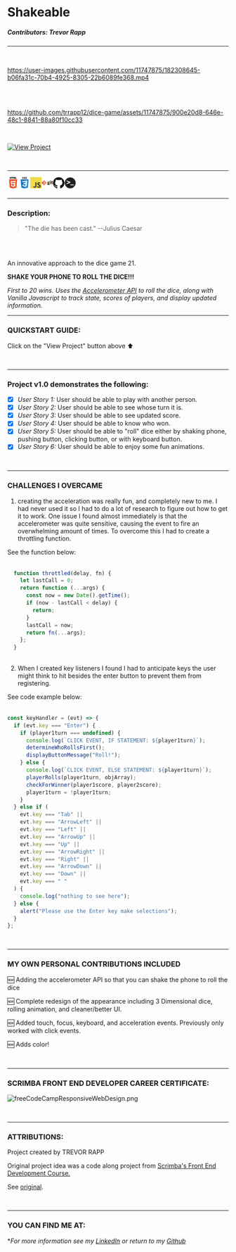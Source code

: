 # Shakeable


##### Contributors: Trevor Rapp

---
<br>

https://user-images.githubusercontent.com/11747875/182308645-b06fa31c-70b4-4925-8305-22b6089fe368.mp4

<br>

<br>

https://github.com/trrapp12/dice-game/assets/11747875/900e20d8-646e-48c1-8841-88a80f10cc33

<br>

[![View Project](https://user-images.githubusercontent.com/11747875/141705232-471a0b9c-ca45-4540-a1b6-740c5e1becbe.png)](https://trrapp12.github.io/dice-game/)

<br>

---

<img align="left" alt="HTML5" width="26px" src="https://raw.githubusercontent.com/github/explore/80688e429a7d4ef2fca1e82350fe8e3517d3494d/topics/html/html.png" />
<img align="left" alt="CSS3" width="26px" src="https://raw.githubusercontent.com/github/explore/80688e429a7d4ef2fca1e82350fe8e3517d3494d/topics/css/css.png" />
<img align="left" alt="JavaScript" width="26px" src="https://raw.githubusercontent.com/github/explore/80688e429a7d4ef2fca1e82350fe8e3517d3494d/topics/javascript/javascript.png" />
<img align="left" alt="Git" width="26px" src="https://raw.githubusercontent.com/github/explore/80688e429a7d4ef2fca1e82350fe8e3517d3494d/topics/git/git.png" />
<img align="left" alt="GitHub" width="26px" src="https://raw.githubusercontent.com/github/explore/78df643247d429f6cc873026c0622819ad797942/topics/github/github.png" />
<img align="left" alt="Terminal" width="26px" src="https://raw.githubusercontent.com/github/explore/80688e429a7d4ef2fca1e82350fe8e3517d3494d/topics/terminal/terminal.png" />

<br>
<br>

---

### Description:

> "The die has been cast."  --Julius Caesar

<br>
<br>

An innovative approach to the dice game 21.  

**SHAKE YOUR PHONE TO ROLL THE DICE!!!**

*First to 20 wins.  Uses the <a href="https://developer.mozilla.org/en-US/docs/Web/API/Accelerometer">Accelerometer API</a> to roll the dice, along with Vanilla Javascript to track state, scores of players, and display updated information.*

---

### QUICKSTART GUIDE: 

Click on the "View Project" button above ⬆️

<br/>

---

### Project v1.0 demonstrates the following:

- [X] <em>User Story 1: </em> User should be able to play with another person.
- [X] <em>User Story 2: </em> User should be able to see whose turn it is.
- [X] <em>User Story 3: </em> User should be able to see updated score.
- [X] <em>User Story 4: </em> User should be able to know who won.
- [X] <em>User Story 5: </em> User should be able to "roll" dice either by shaking phone, pushing button, clicking button, or with keyboard button.
- [X] <em>User Story 6: </em> User should be able to enjoy some fun animations.

<br/>

---

###  CHALLENGES I OVERCAME

1) creating the acceleration was really fun, and completely new to me.  I had never used it so I had to do a lot of research to figure out how to get it to work.  One issue I found almost immediately is that the accelerometer was quite sensitive, causing the event to fire an overwhelming amount of times.  To overcome this I had to create a throttling function.  

See the function below: 

```javascript

  function throttled(delay, fn) {
    let lastCall = 0;
    return function (...args) {
      const now = new Date().getTime();
      if (now - lastCall < delay) {
        return;
      }
      lastCall = now;
      return fn(...args);
    };
  }
  
  ```
  
  2) When I created key listeners I found I had to anticipate keys the user might think to hit besides the enter button to prevent them from registering.
  
  See code example below: 
  
  ```javascript
  
  const keyHandler = (evt) => {
    if (evt.key === "Enter") {
      if (player1turn === undefined) {
        console.log(`CLICK EVENT, IF STATEMENT: ${player1turn}`);
        determineWhoRollsFirst();
        displayButtonMessage("Roll!");
      } else {
        console.log(`CLICK EVENT, ELSE STATEMENT: ${player1turn}`);
        playerRolls(player1turn, objArray);
        checkForWinner(player1score, player2score);
        player1turn = !player1turn;
      }
    } else if (
      evt.key === "Tab" ||
      evt.key === "ArrowLeft" ||
      evt.key === "Left" ||
      evt.key === "ArrowUp" ||
      evt.key === "Up" ||
      evt.key === "ArrowRight" ||
      evt.key === "Right" ||
      evt.key === "ArrowDown" ||
      evt.key === "Down" ||
      evt.key === " "
    ) {
      console.log("nothing to see here");
    } else {
      alert("Please use the Enter key make selections");
    }
  };
  
  ```

<br/>


---

### MY OWN PERSONAL CONTRIBUTIONS INCLUDED

🆕 Adding the accelerometer API so that you can shake the phone to roll the dice

🆕 Complete redesign of the appearance including 3 Dimensional dice, rolling animation, and cleaner/better UI.

🆕 Added touch, focus, keyboard, and acceleration events.  Previously only worked with click events.

🆕 Adds color! 

<br/>

---

### SCRIMBA FRONT END DEVELOPER CAREER CERTIFICATE:

![freeCodeCampResponsiveWebDesign.png](https://user-images.githubusercontent.com/11747875/257409023-964325b1-9779-48c7-bc0a-a9852a93d0cb.png)

<br/>

---

### ATTRIBUTIONS: 


Project created by TREVOR RAPP

Original project idea was a code along project from <a href="https://scrimba.com/learn/frontend"> Scrimba's Front End Development Course.</a>

See <a href="https://scrimba.com/playlist/p6wpZHv">original</a>. 


<br/>

---

### YOU CAN FIND ME AT:


\**For more information see my [LinkedIn](https://www.linkedin.com/in/trevor-rapp-042a1037) or return to my [Github](https://github.com/trrapp12)*

